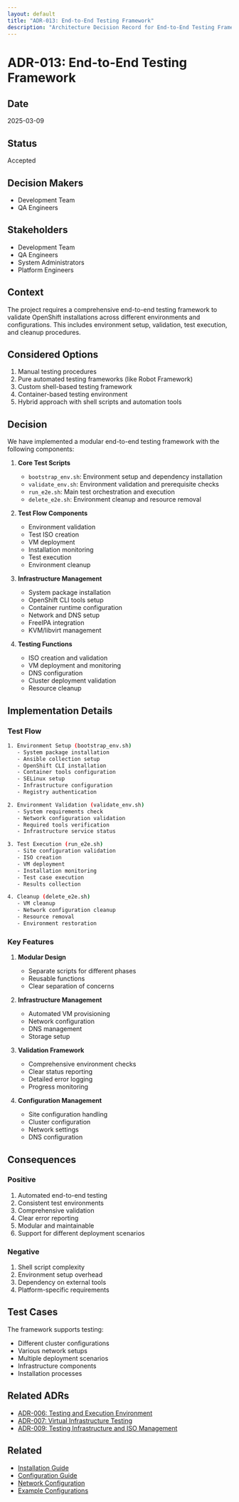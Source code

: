 ```yaml
---
layout: default
title: "ADR-013: End-to-End Testing Framework"
description: "Architecture Decision Record for End-to-End Testing Framework"
---
```


# ADR-013: End-to-End Testing Framework

## Date
2025-03-09

## Status
Accepted

## Decision Makers
- Development Team
- QA Engineers

## Stakeholders
- Development Team
- QA Engineers
- System Administrators
- Platform Engineers

## Context
The project requires a comprehensive end-to-end testing framework to validate OpenShift installations across different environments and configurations. This includes environment setup, validation, test execution, and cleanup procedures.

## Considered Options
1. Manual testing procedures
2. Pure automated testing frameworks (like Robot Framework)
3. Custom shell-based testing framework
4. Container-based testing environment
5. Hybrid approach with shell scripts and automation tools

## Decision
We have implemented a modular end-to-end testing framework with the following components:

1. **Core Test Scripts**
   - `bootstrap_env.sh`: Environment setup and dependency installation
   - `validate_env.sh`: Environment validation and prerequisite checks
   - `run_e2e.sh`: Main test orchestration and execution
   - `delete_e2e.sh`: Environment cleanup and resource removal

2. **Test Flow Components**
   - Environment validation
   - Test ISO creation
   - VM deployment
   - Installation monitoring
   - Test execution
   - Environment cleanup

3. **Infrastructure Management**
   - System package installation
   - OpenShift CLI tools setup
   - Container runtime configuration
   - Network and DNS setup
   - FreeIPA integration
   - KVM/libvirt management

4. **Testing Functions**
   - ISO creation and validation
   - VM deployment and monitoring
   - DNS configuration
   - Cluster deployment validation
   - Resource cleanup

## Implementation Details

### Test Flow
```bash
1. Environment Setup (bootstrap_env.sh)
   - System package installation
   - Ansible collection setup
   - OpenShift CLI installation
   - Container tools configuration
   - SELinux setup
   - Infrastructure configuration
   - Registry authentication

2. Environment Validation (validate_env.sh)
   - System requirements check
   - Network configuration validation
   - Required tools verification
   - Infrastructure service status

3. Test Execution (run_e2e.sh)
   - Site configuration validation
   - ISO creation
   - VM deployment
   - Installation monitoring
   - Test case execution
   - Results collection

4. Cleanup (delete_e2e.sh)
   - VM cleanup
   - Network configuration cleanup
   - Resource removal
   - Environment restoration
```

### Key Features
1. **Modular Design**
   - Separate scripts for different phases
   - Reusable functions
   - Clear separation of concerns

2. **Infrastructure Management**
   - Automated VM provisioning
   - Network configuration
   - DNS management
   - Storage setup

3. **Validation Framework**
   - Comprehensive environment checks
   - Clear status reporting
   - Detailed error logging
   - Progress monitoring

4. **Configuration Management**
   - Site configuration handling
   - Cluster configuration
   - Network settings
   - DNS configuration

## Consequences

### Positive
1. Automated end-to-end testing
2. Consistent test environments
3. Comprehensive validation
4. Clear error reporting
5. Modular and maintainable
6. Support for different deployment scenarios

### Negative
1. Shell script complexity
2. Environment setup overhead
3. Dependency on external tools
4. Platform-specific requirements

## Test Cases
The framework supports testing:
- Different cluster configurations
- Various network setups
- Multiple deployment scenarios
- Infrastructure components
- Installation processes

## Related ADRs
- [ADR-006: Testing and Execution Environment](0006-testing-and-execution-environment)
- [ADR-007: Virtual Infrastructure Testing](0007-virtual-infrastructure-testing)
- [ADR-009: Testing Infrastructure and ISO Management](0009-testing-infrastructure-and-iso-management)

## Related
- [Installation Guide](../installation-guide)
- [Configuration Guide](../configuration-guide)
- [Network Configuration](../network-configuration)
- [Example Configurations](../../examples/)
